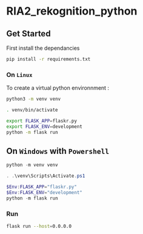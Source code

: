 # RIA2_rekognition_python

## Get Started 

First install the dependancies
```sh
pip install -r requirements.txt
```

### On ``Linux``

To create a virtual python environnment :

```sh
python3 -m venv venv

. venv/bin/activate

export FLASK_APP=flaskr.py
export FLASK_ENV=development
python -m flask run
```

## On ``Windows`` with ``Powershell``

```powershell
python -m venv venv

. .\venv\Scripts\Activate.ps1

$Env:FLASK_APP="flaskr.py"
$Env:FLASK_ENV="development"
python -m flask run
```

### Run

```sh
flask run --host=0.0.0.0
```
